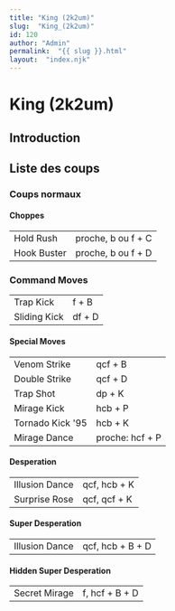 ```yaml
---
title: "King (2k2um)"
slug:  "King_(2k2um)"
id: 120
author: "Admin"
permalink:  "{{ slug }}.html"
layout:  "index.njk"
---
```


# King (2k2um)

## Introduction

## Liste des coups

### Coups normaux

#### Choppes

|             |                    |
|-------------|--------------------|
| Hold Rush   | proche, b ou f + C |
| Hook Buster | proche, b ou f + D |

### Command Moves

|              |        |
|--------------|--------|
| Trap Kick    | f + B  |
| Sliding Kick | df + D |

#### Special Moves

|                  |                 |
|------------------|-----------------|
| Venom Strike     | qcf + B         |
| Double Strike    | qcf + D         |
| Trap Shot        | dp + K          |
| Mirage Kick      | hcb + P         |
| Tornado Kick '95 | hcb + K         |
| Mirage Dance     | proche: hcf + P |

#### Desperation

|                |              |
|----------------|--------------|
| Illusion Dance | qcf, hcb + K |
| Surprise Rose  | qcf, qcf + K |

#### Super Desperation

|                |                  |
|----------------|------------------|
| Illusion Dance | qcf, hcb + B + D |

#### Hidden Super Desperation

|               |                |
|---------------|----------------|
| Secret Mirage | f, hcf + B + D |
